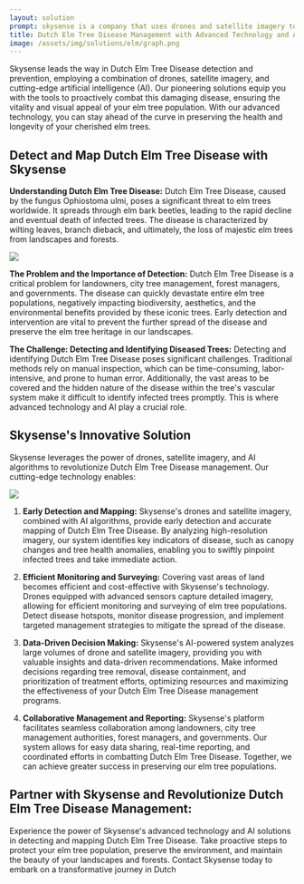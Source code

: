 ```yaml
---
layout: solution
prompt: skysense is a company that uses drones and satellite imagery together with ai to detect and map dutch elm tree disease. target customer is land owners, city tree management, forest management and governments that want to control dutch elm tree disease. write a landing page for this. make sure to include summarize what dutch elm tree disease is, why it's a problem, why it's important to detect and identify diseased trees, and why this is a difficult problem to solve without ai.
title: Dutch Elm Tree Disease Management with Advanced Technology and AI
image: /assets/img/solutions/elm/graph.png
---
```


Skysense leads the way in Dutch Elm Tree Disease detection and prevention, employing a combination of drones, satellite imagery, and cutting-edge artificial intelligence (AI). Our pioneering solutions equip you with the tools to proactively combat this damaging disease, ensuring the vitality and visual appeal of your elm tree population. With our advanced technology, you can stay ahead of the curve in preserving the health and longevity of your cherished elm trees.

## Detect and Map Dutch Elm Tree Disease with Skysense

**Understanding Dutch Elm Tree Disease:**
Dutch Elm Tree Disease, caused by the fungus Ophiostoma ulmi, poses a significant threat to elm trees worldwide. It spreads through elm bark beetles, leading to the rapid decline and eventual death of infected trees. The disease is characterized by wilting leaves, branch dieback, and ultimately, the loss of majestic elm trees from landscapes and forests.

<img src="/assets/img/solutions/elm/side-by-side.png" />

**The Problem and the Importance of Detection:**
Dutch Elm Tree Disease is a critical problem for landowners, city tree management, forest managers, and governments. The disease can quickly devastate entire elm tree populations, negatively impacting biodiversity, aesthetics, and the environmental benefits provided by these iconic trees. Early detection and intervention are vital to prevent the further spread of the disease and preserve the elm tree heritage in our landscapes.

**The Challenge: Detecting and Identifying Diseased Trees:**
Detecting and identifying Dutch Elm Tree Disease poses significant challenges. Traditional methods rely on manual inspection, which can be time-consuming, labor-intensive, and prone to human error. Additionally, the vast areas to be covered and the hidden nature of the disease within the tree's vascular system make it difficult to identify infected trees promptly. This is where advanced technology and AI play a crucial role.

## Skysense's Innovative Solution

Skysense leverages the power of drones, satellite imagery, and AI algorithms to revolutionize Dutch Elm Tree Disease management. Our cutting-edge technology enables:

<img src="/assets/img/solutions/elm/map.png" />

1. **Early Detection and Mapping:** Skysense's drones and satellite imagery, combined with AI algorithms, provide early detection and accurate mapping of Dutch Elm Tree Disease. By analyzing high-resolution imagery, our system identifies key indicators of disease, such as canopy changes and tree health anomalies, enabling you to swiftly pinpoint infected trees and take immediate action.

2. **Efficient Monitoring and Surveying:** Covering vast areas of land becomes efficient and cost-effective with Skysense's technology. Drones equipped with advanced sensors capture detailed imagery, allowing for efficient monitoring and surveying of elm tree populations. Detect disease hotspots, monitor disease progression, and implement targeted management strategies to mitigate the spread of the disease.

3. **Data-Driven Decision Making:** Skysense's AI-powered system analyzes large volumes of drone and satellite imagery, providing you with valuable insights and data-driven recommendations. Make informed decisions regarding tree removal, disease containment, and prioritization of treatment efforts, optimizing resources and maximizing the effectiveness of your Dutch Elm Tree Disease management programs.

4. **Collaborative Management and Reporting:** Skysense's platform facilitates seamless collaboration among landowners, city tree management authorities, forest managers, and governments. Our system allows for easy data sharing, real-time reporting, and coordinated efforts in combatting Dutch Elm Tree Disease. Together, we can achieve greater success in preserving our elm tree populations.

## Partner with Skysense and Revolutionize Dutch Elm Tree Disease Management:

Experience the power of Skysense's advanced technology and AI solutions in detecting and mapping Dutch Elm Tree Disease. Take proactive steps to protect your elm tree population, preserve the environment, and maintain the beauty of your landscapes and forests. Contact Skysense today to embark on a transformative journey in Dutch